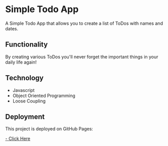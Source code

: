 # Simple Todo App

A Simple Todo App that allows you to create a list of ToDos with names and dates.

## Functionality

By creating various ToDos you'll never forget the important things in your daily life again!

## Technology

 - Javascript
 - Object Oriented Programming
 - Loose Coupling

## Deployment

This project is deployed on GitHub Pages:

[- Click Here](https://jellyfish15.github.io/se_project_todo-app/)
